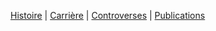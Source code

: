 
[Histoire](histoire.md) | [Carrière](carriere.md) | [Controverses](contro.md) | [Publications](publis.md)



